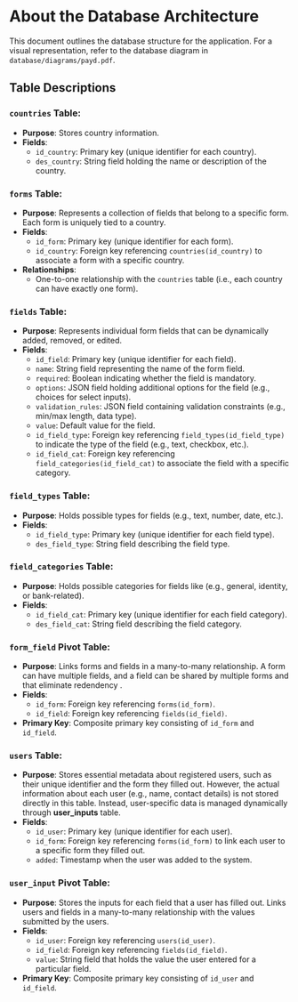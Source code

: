 # About the Database Architecture

This document outlines the database structure for the application. For a visual representation, refer to the database diagram in `database/diagrams/payd.pdf`.

## Table Descriptions

### `countries` Table:

- **Purpose**: Stores country information.
- **Fields**:
  - `id_country`: Primary key (unique identifier for each country).
  - `des_country`: String field holding the name or description of the country.

### `forms` Table:

- **Purpose**: Represents a collection of fields that belong to a specific form. Each form is uniquely tied to a country.
- **Fields**:
  - `id_form`: Primary key (unique identifier for each form).
  - `id_country`: Foreign key referencing `countries(id_country)` to associate a form with a specific country.
- **Relationships**:
  - One-to-one relationship with the `countries` table (i.e., each country can have exactly one form).

### `fields` Table:

- **Purpose**: Represents individual form fields that can be dynamically added, removed, or edited.
- **Fields**:
  - `id_field`: Primary key (unique identifier for each field).
  - `name`: String field representing the name of the form field.
  - `required`: Boolean indicating whether the field is mandatory.
  - `options`: JSON field holding additional options for the field (e.g., choices for select inputs).
  - `validation_rules`: JSON field containing validation constraints (e.g., min/max length, data type).
  - `value`: Default value for the field.
  - `id_field_type`: Foreign key referencing `field_types(id_field_type)` to indicate the type of the field (e.g., text, checkbox, etc.).
  - `id_field_cat`: Foreign key referencing `field_categories(id_field_cat)` to associate the field with a specific category.

### `field_types` Table:

- **Purpose**: Holds possible types for fields (e.g., text, number, date, etc.).
- **Fields**:
  - `id_field_type`: Primary key (unique identifier for each field type).
  - `des_field_type`: String field describing the field type.

### `field_categories` Table:

- **Purpose**: Holds possible categories for fields like (e.g., general, identity, or bank-related).
- **Fields**:
  - `id_field_cat`: Primary key (unique identifier for each field category).
  - `des_field_cat`: String field describing the field category.

### `form_field` Pivot Table:

- **Purpose**: Links forms and fields in a many-to-many relationship. A form can have multiple fields, and a field can be shared by multiple forms and that eliminate redendency .
- **Fields**:
  - `id_form`: Foreign key referencing `forms(id_form)`.
  - `id_field`: Foreign key referencing `fields(id_field)`.
- **Primary Key**: Composite primary key consisting of `id_form` and `id_field`.

### `users` Table:

- **Purpose**: Stores essential metadata about registered users, such as their unique identifier and the form they filled out. However, the actual information about each user (e.g., name, contact details) is not stored directly in this table. Instead, user-specific data is managed dynamically through **user_inputs** table.
- **Fields**:
  - `id_user`: Primary key (unique identifier for each user).
  - `id_form`: Foreign key referencing `forms(id_form)` to link each user to a specific form they filled out.
  - `added`: Timestamp when the user was added to the system.

### `user_input` Pivot Table:

- **Purpose**: Stores the inputs for each field that a user has filled out. Links users and fields in a many-to-many relationship with the values submitted by the users.
- **Fields**:
  - `id_user`: Foreign key referencing `users(id_user)`.
  - `id_field`: Foreign key referencing `fields(id_field)`.
  - `value`: String field that holds the value the user entered for a particular field.
- **Primary Key**: Composite primary key consisting of `id_user` and `id_field`.
